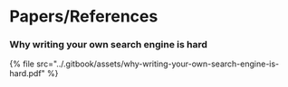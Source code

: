 # Papers/References

### Why writing your own search engine is hard

{% file src="../.gitbook/assets/why-writing-your-own-search-engine-is-hard.pdf" %}
